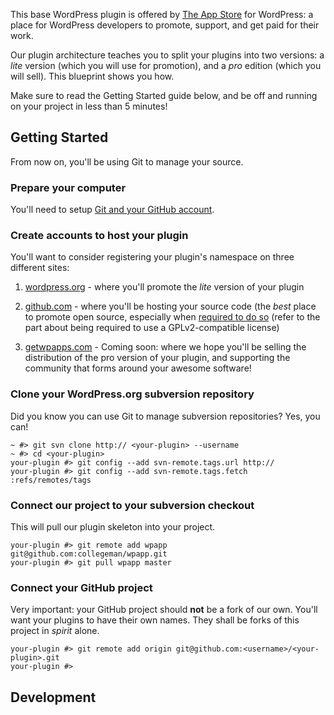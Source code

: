 This base WordPress plugin is offered by [The App Store](http://getwpapps.com/developers) for WordPress: 
a place for WordPress developers to promote, support, and get paid for their work. 

Our plugin architecture teaches you to split your plugins into two versions: 
a *lite* version (which you will use for promotion), and a *pro* edition (which you will sell). 
This blueprint shows you how.

Make sure to read the Getting Started guide below, and be off and running on your project
in less than 5 minutes!

## Getting Started

From now on, you'll be using Git to manage your source. 

### Prepare your computer

You'll need to setup [Git and your GitHub account](http://help.github.com/). 

### Create accounts to host your plugin

You'll want to consider registering your plugin's namespace on three different sites:

1. [wordpress.org](http://wordpress.org/extend/plugins/add/) - where you'll promote the *lite* version of your plugin

2. [github.com](https://github.com/repositories/new) - where you'll be hosting your source code (the *best* place to promote
   open source, especially when [required to do so](http://wordpress.org/extend/plugins/about/) 
   (refer to the part about being required to use a GPLv2-compatible license)
   
3. [getwpapps.com](http://getwpapps.com/developers) - Coming soon: where we hope you'll be selling the distribution of
   the pro version of your plugin, and supporting the community that forms around your awesome software!

### Clone your WordPress.org subversion repository

Did you know you can use Git to manage subversion repositories? Yes, you can!

    ~ #> git svn clone http:// <your-plugin> --username
    ~ #> cd <your-plugin>
    your-plugin #> git config --add svn-remote.tags.url http:// 
    your-plugin #> git config --add svn-remote.tags.fetch :refs/remotes/tags

### Connect our project to your subversion checkout

This will pull our plugin skeleton into your project.

    your-plugin #> git remote add wpapp git@github.com:collegeman/wpapp.git
    your-plugin #> git pull wpapp master
    
### Connect your GitHub project

Very important: your GitHub project should **not** be a fork of our own. You'll
want your plugins to have their own names. They shall be forks of this project in
*spirit* alone.

    your-plugin #> git remote add origin git@github.com:<username>/<your-plugin>.git
    your-plugin #> 

## Development


